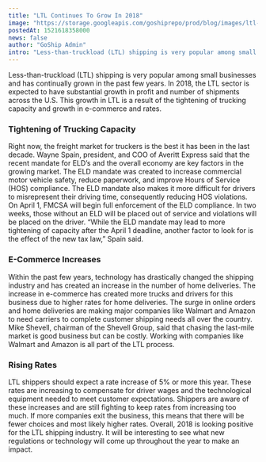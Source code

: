```yaml
---
title: "LTL Continues To Grow In 2018"
image: "https://storage.googleapis.com/goshiprepo/prod/blog/images/ltl-continues-grow-2018.jpg"
postedAt: 1521618358000
news: false
author: "GoShip Admin"
intro: "Less-than-truckload (LTL) shipping is very popular among small businesses and has continually grown in the past few years. In 2018, the LTL sector is expected to have substantial growth in profit and number of shipments across the U.S. This growth in LTL is a result of the tightening of trucking capacity and growth in e-commerce and rates. \n\nTightening of Trucking Capacity\n\nRight now, the freight market for truckers is the best it has been in the last decade. Wayne Spain, president, and COO of Averitt Expre"
---
```

Less-than-truckload (LTL) shipping is very popular among small businesses and has continually grown in the past few years. In 2018, the LTL sector is expected to have substantial growth in profit and number of shipments across the U.S. This growth in LTL is a result of the tightening of trucking capacity and growth in e-commerce and rates.

### Tightening of Trucking Capacity

Right now, the freight market for truckers is the best it has been in the last decade. Wayne Spain, president, and COO of Averitt Express said that the recent mandate for ELD’s and the overall economy are key factors in the growing market. The ELD mandate was created to increase commercial motor vehicle safety, reduce paperwork, and improve Hours of Service (HOS) compliance. The ELD mandate also makes it more difficult for drivers to misrepresent their driving time, consequently reducing HOS violations. On April 1, FMCSA will begin full enforcement of the ELD compliance. In two weeks, those without an ELD will be placed out of service and violations will be placed on the driver. “While the ELD mandate may lead to more tightening of capacity after the April 1 deadline, another factor to look for is the effect of the new tax law,” Spain said.

### E-Commerce Increases

Within the past few years, technology has drastically changed the shipping industry and has created an increase in the number of home deliveries. The increase in e-commerce has created more trucks and drivers for this business due to higher rates for home deliveries. The surge in online orders and home deliveries are making major companies like Walmart and Amazon to need carriers to complete customer shipping needs all over the country. Mike Shevell, chairman of the Shevell Group, said that chasing the last-mile market is good business but can be costly. Working with companies like Walmart and Amazon is all part of the LTL process.

### Rising Rates

LTL shippers should expect a rate increase of 5% or more this year. These rates are increasing to compensate for driver wages and the technological equipment needed to meet customer expectations. Shippers are aware of these increases and are still fighting to keep rates from increasing too much. If more companies exit the business, this means that there will be fewer choices and most likely higher rates. Overall, 2018 is looking positive for the LTL shipping industry. It will be interesting to see what new regulations or technology will come up throughout the year to make an impact.
